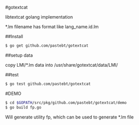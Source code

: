 #gotextcat

libtextcat golang implementation

*.lm filename has format like  lang_name.id.lm


##Install
```bash
$ go get github.com/pastebt/gotextcat
```

##setup data

copy LMI/*.lm data into /usr/share/gotextcat/data/LMI/


##test
```bash
$ go test github.com/pastebt/gotextcat
```


#DEMO
```bash
$ cd $GOPATH/src/pkg/github.com/pastebt/gotextcat/demo
$ go build fp.go
```
Will generate utility fp, which can be used to generate *.lm file
